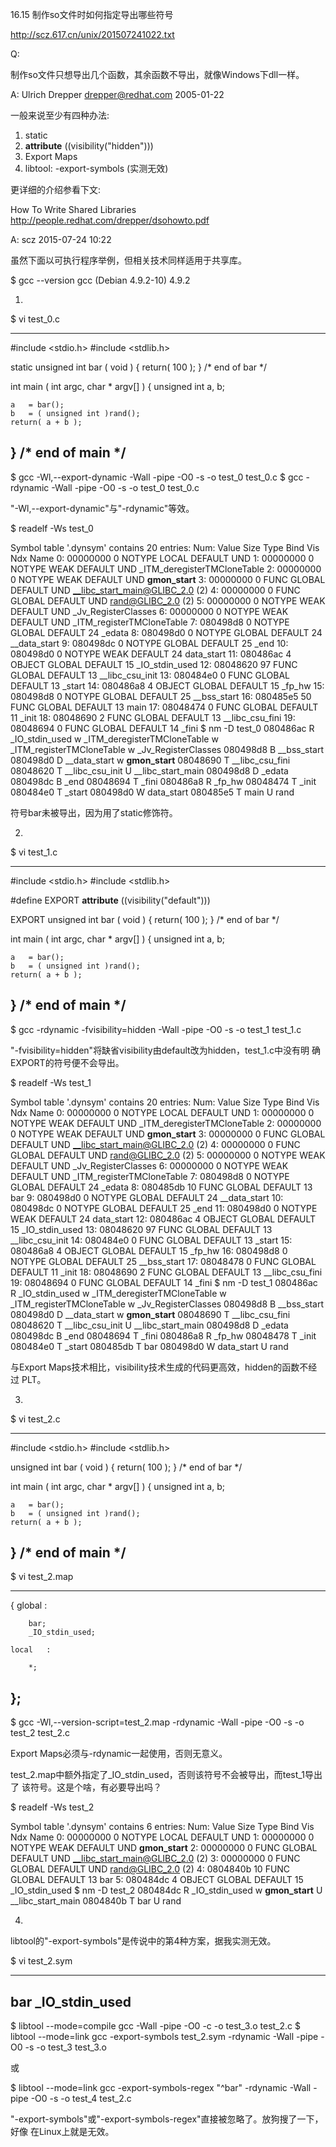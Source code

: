 16.15 制作so文件时如何指定导出哪些符号

http://scz.617.cn/unix/201507241022.txt

Q:

制作so文件只想导出几个函数，其余函数不导出，就像Windows下dll一样。

A: Ulrich Drepper <drepper@redhat.com> 2005-01-22

一般来说至少有四种办法:

1) static
2) __attribute__ ((visibility("hidden")))
3) Export Maps
4) libtool: -export-symbols (实测无效)

更详细的介绍参看下文:

How To Write Shared Libraries
http://people.redhat.com/drepper/dsohowto.pdf

A: scz 2015-07-24 10:22

虽然下面以可执行程序举例，但相关技术同样适用于共享库。

$ gcc --version
gcc (Debian 4.9.2-10) 4.9.2

1)

$ vi test_0.c

--------------------------------------------------------------------------
#include <stdio.h>
#include <stdlib.h>

static unsigned int bar ( void )
{
    return( 100 );
}  /* end of bar */

int main ( int argc, char * argv[] )
{
    unsigned int    a, b;

    a   = bar();
    b   = ( unsigned int )rand();
    return( a + b );
}  /* end of main */
--------------------------------------------------------------------------

$ gcc -Wl,--export-dynamic -Wall -pipe -O0 -s -o test_0 test_0.c
$ gcc -rdynamic -Wall -pipe -O0 -s -o test_0 test_0.c

"-Wl,--export-dynamic"与"-rdynamic"等效。

$ readelf -Ws test_0

Symbol table '.dynsym' contains 20 entries:
   Num:    Value  Size Type    Bind   Vis      Ndx Name
     0: 00000000     0 NOTYPE  LOCAL  DEFAULT  UND
     1: 00000000     0 NOTYPE  WEAK   DEFAULT  UND _ITM_deregisterTMCloneTable
     2: 00000000     0 NOTYPE  WEAK   DEFAULT  UND __gmon_start__
     3: 00000000     0 FUNC    GLOBAL DEFAULT  UND __libc_start_main@GLIBC_2.0 (2)
     4: 00000000     0 FUNC    GLOBAL DEFAULT  UND rand@GLIBC_2.0 (2)
     5: 00000000     0 NOTYPE  WEAK   DEFAULT  UND _Jv_RegisterClasses
     6: 00000000     0 NOTYPE  WEAK   DEFAULT  UND _ITM_registerTMCloneTable
     7: 080498d8     0 NOTYPE  GLOBAL DEFAULT   24 _edata
     8: 080498d0     0 NOTYPE  GLOBAL DEFAULT   24 __data_start
     9: 080498dc     0 NOTYPE  GLOBAL DEFAULT   25 _end
    10: 080498d0     0 NOTYPE  WEAK   DEFAULT   24 data_start
    11: 080486ac     4 OBJECT  GLOBAL DEFAULT   15 _IO_stdin_used
    12: 08048620    97 FUNC    GLOBAL DEFAULT   13 __libc_csu_init
    13: 080484e0     0 FUNC    GLOBAL DEFAULT   13 _start
    14: 080486a8     4 OBJECT  GLOBAL DEFAULT   15 _fp_hw
    15: 080498d8     0 NOTYPE  GLOBAL DEFAULT   25 __bss_start
    16: 080485e5    50 FUNC    GLOBAL DEFAULT   13 main
    17: 08048474     0 FUNC    GLOBAL DEFAULT   11 _init
    18: 08048690     2 FUNC    GLOBAL DEFAULT   13 __libc_csu_fini
    19: 08048694     0 FUNC    GLOBAL DEFAULT   14 _fini
$ nm -D test_0
080486ac R _IO_stdin_used
         w _ITM_deregisterTMCloneTable
         w _ITM_registerTMCloneTable
         w _Jv_RegisterClasses
080498d8 B __bss_start
080498d0 D __data_start
         w __gmon_start__
08048690 T __libc_csu_fini
08048620 T __libc_csu_init
         U __libc_start_main
080498d8 D _edata
080498dc B _end
08048694 T _fini
080486a8 R _fp_hw
08048474 T _init
080484e0 T _start
080498d0 W data_start
080485e5 T main
         U rand

符号bar未被导出，因为用了static修饰符。

2)

$ vi test_1.c

--------------------------------------------------------------------------
#include <stdio.h>
#include <stdlib.h>

#define EXPORT  __attribute__ ((visibility("default")))

EXPORT unsigned int bar ( void )
{
    return( 100 );
}  /* end of bar */

int main ( int argc, char * argv[] )
{
    unsigned int    a, b;

    a   = bar();
    b   = ( unsigned int )rand();
    return( a + b );
}  /* end of main */
--------------------------------------------------------------------------

$ gcc -rdynamic -fvisibility=hidden -Wall -pipe -O0 -s -o test_1 test_1.c

"-fvisibility=hidden"将缺省visibility由default改为hidden，test_1.c中没有明
确EXPORT的符号便不会导出。

$ readelf -Ws test_1

Symbol table '.dynsym' contains 20 entries:
   Num:    Value  Size Type    Bind   Vis      Ndx Name
     0: 00000000     0 NOTYPE  LOCAL  DEFAULT  UND
     1: 00000000     0 NOTYPE  WEAK   DEFAULT  UND _ITM_deregisterTMCloneTable
     2: 00000000     0 NOTYPE  WEAK   DEFAULT  UND __gmon_start__
     3: 00000000     0 FUNC    GLOBAL DEFAULT  UND __libc_start_main@GLIBC_2.0 (2)
     4: 00000000     0 FUNC    GLOBAL DEFAULT  UND rand@GLIBC_2.0 (2)
     5: 00000000     0 NOTYPE  WEAK   DEFAULT  UND _Jv_RegisterClasses
     6: 00000000     0 NOTYPE  WEAK   DEFAULT  UND _ITM_registerTMCloneTable
     7: 080498d8     0 NOTYPE  GLOBAL DEFAULT   24 _edata
     8: 080485db    10 FUNC    GLOBAL DEFAULT   13 bar
     9: 080498d0     0 NOTYPE  GLOBAL DEFAULT   24 __data_start
    10: 080498dc     0 NOTYPE  GLOBAL DEFAULT   25 _end
    11: 080498d0     0 NOTYPE  WEAK   DEFAULT   24 data_start
    12: 080486ac     4 OBJECT  GLOBAL DEFAULT   15 _IO_stdin_used
    13: 08048620    97 FUNC    GLOBAL DEFAULT   13 __libc_csu_init
    14: 080484e0     0 FUNC    GLOBAL DEFAULT   13 _start
    15: 080486a8     4 OBJECT  GLOBAL DEFAULT   15 _fp_hw
    16: 080498d8     0 NOTYPE  GLOBAL DEFAULT   25 __bss_start
    17: 08048478     0 FUNC    GLOBAL DEFAULT   11 _init
    18: 08048690     2 FUNC    GLOBAL DEFAULT   13 __libc_csu_fini
    19: 08048694     0 FUNC    GLOBAL DEFAULT   14 _fini
$ nm -D test_1
080486ac R _IO_stdin_used
         w _ITM_deregisterTMCloneTable
         w _ITM_registerTMCloneTable
         w _Jv_RegisterClasses
080498d8 B __bss_start
080498d0 D __data_start
         w __gmon_start__
08048690 T __libc_csu_fini
08048620 T __libc_csu_init
         U __libc_start_main
080498d8 D _edata
080498dc B _end
08048694 T _fini
080486a8 R _fp_hw
08048478 T _init
080484e0 T _start
080485db T bar
080498d0 W data_start
         U rand

与Export Maps技术相比，visibility技术生成的代码更高效，hidden的函数不经过
PLT。

3)

$ vi test_2.c

--------------------------------------------------------------------------
#include <stdio.h>
#include <stdlib.h>

unsigned int bar ( void )
{
    return( 100 );
}  /* end of bar */

int main ( int argc, char * argv[] )
{
    unsigned int    a, b;

    a   = bar();
    b   = ( unsigned int )rand();
    return( a + b );
}  /* end of main */
--------------------------------------------------------------------------

$ vi test_2.map

--------------------------------------------------------------------------
{
    global  :

        bar;
        _IO_stdin_used;

    local   :

        *;
};
--------------------------------------------------------------------------

$ gcc -Wl,--version-script=test_2.map -rdynamic -Wall -pipe -O0 -s -o test_2 test_2.c

Export Maps必须与-rdynamic一起使用，否则无意义。

test_2.map中额外指定了_IO_stdin_used，否则该符号不会被导出，而test_1导出了
该符号。这是个啥，有必要导出吗？

$ readelf -Ws test_2

Symbol table '.dynsym' contains 6 entries:
   Num:    Value  Size Type    Bind   Vis      Ndx Name
     0: 00000000     0 NOTYPE  LOCAL  DEFAULT  UND
     1: 00000000     0 NOTYPE  WEAK   DEFAULT  UND __gmon_start__
     2: 00000000     0 FUNC    GLOBAL DEFAULT  UND __libc_start_main@GLIBC_2.0 (2)
     3: 00000000     0 FUNC    GLOBAL DEFAULT  UND rand@GLIBC_2.0 (2)
     4: 0804840b    10 FUNC    GLOBAL DEFAULT   13 bar
     5: 080484dc     4 OBJECT  GLOBAL DEFAULT   15 _IO_stdin_used
$ nm -D test_2
080484dc R _IO_stdin_used
         w __gmon_start__
         U __libc_start_main
0804840b T bar
         U rand

4)

libtool的"-export-symbols"是传说中的第4种方案，据我实测无效。

$ vi test_2.sym

--------------------------------------------------------------------------
bar
_IO_stdin_used
--------------------------------------------------------------------------

$ libtool --mode=compile gcc -Wall -pipe -O0 -c -o test_3.o test_2.c
$ libtool --mode=link gcc -export-symbols test_2.sym -rdynamic -Wall -pipe -O0 -s -o test_3 test_3.o

或

$ libtool --mode=link gcc -export-symbols-regex "^bar" -rdynamic -Wall -pipe -O0 -s -o test_4 test_2.c

"-export-symbols"或"-export-symbols-regex"直接被忽略了。放狗搜了一下，好像
在Linux上就是无效。